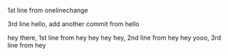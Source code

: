 1st line from onelinechange

3rd line hello, add another commit from hello

hey there, 1st line from hey
hey hey hey, 2nd line from hey
hey yooo, 3rd line from hey
